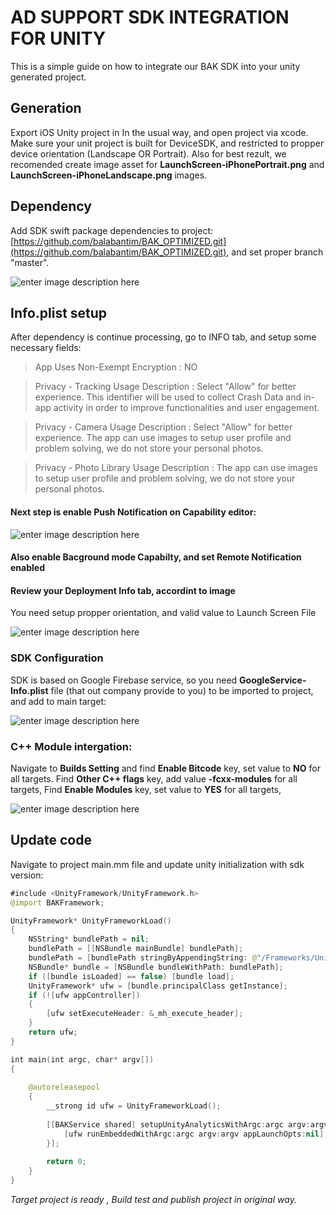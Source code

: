 # AD SUPPORT SDK INTEGRATION FOR UNITY

This is a simple guide on how to integrate our BAK SDK into your unity generated project.

## Generation

Export iOS Unity project in In the usual way, and open project via xcode. Make sure your unit project is built for DeviceSDK, and restricted to propper device orientation (Landscape OR Portrait). Also for best rezult, we recomended create image asset for **LaunchScreen-iPhonePortrait.png** and **LaunchScreen-iPhoneLandscape.png** images.

## Dependency 
 Add SDK swift package dependencies to project: [https://github.com/balabantim/BAK_OPTIMIZED.git](https://github.com/balabantim/BAK_OPTIMIZED.git), and set proper branch "master".

![enter image description here](https://i.imgur.com/3noEEoS.png)

## Info.plist setup
After dependency is continue processing, go to INFO tab, and setup some necessary fields:

> App Uses Non-Exempt Encryption  :  NO

> Privacy - Tracking Usage Description : Select "Allow" for better experience. This identifier will be used to collect Crash Data and in-app activity in order to improve functionalities and user engagement.

> Privacy - Camera Usage Description : Select "Allow" for better experience. The app сan use images to setup user profile and problem solving, we do not store your personal photos.

>Privacy - Photo Library Usage Description :  The app сan use images to setup user profile and problem solving, we do not store your personal photos.

#### Next step is enable **Push Notification** on Capability editor:

![enter image description here](https://i.imgur.com/bg1UMSz.png)

#### Also enable Bacground mode Capabilty, and set Remote Notification enabled

#### Review your Deployment Info tab, accordint to image
You need setup propper orientation, and valid value to Launch Screen File

![enter image description here](https://i.imgur.com/2BXOw0U.png)

### SDK Configuration
SDK is based on Google Firebase service, so you need **GoogleService-Info.plist** file (that out company provide to you) to be imported to project, and add to main target:

![enter image description here](https://i.imgur.com/pZTba6L.png)

### C++ Module intergation:

Navigate to **Builds Setting** and find **Enable Bitcode** key, set value to **NO** for all targets.
Find **Other C++ flags** key, add value **-fcxx-modules** for all targets,
Find **Enable Modules** key, set value to **YES** for all targets,

![enter image description here](https://i.imgur.com/d509xwW.png)

## Update code

Navigate to project main.mm file and update unity initialization with sdk version:

```Swift
#include <UnityFramework/UnityFramework.h>
@import BAKFramework;

UnityFramework* UnityFrameworkLoad()
{
    NSString* bundlePath = nil;
    bundlePath = [[NSBundle mainBundle] bundlePath];
    bundlePath = [bundlePath stringByAppendingString: @"/Frameworks/UnityFramework.framework"];
    NSBundle* bundle = [NSBundle bundleWithPath: bundlePath];
    if ([bundle isLoaded] == false) [bundle load];
    UnityFramework* ufw = [bundle.principalClass getInstance];
    if (![ufw appController])
    {
        [ufw setExecuteHeader: &_mh_execute_header];
    }
    return ufw;
}

int main(int argc, char* argv[])
{
    
    @autoreleasepool
    {
        __strong id ufw = UnityFrameworkLoad();
        
        [[BAKService shared] setupUnityAnalyticsWithArgc:argc argv:argv appOrientation:UIInterfaceOrientationMaskAll main:^{
            [ufw runEmbeddedWithArgc:argc argv:argv appLaunchOpts:nil];
        }];
        
        return 0;
    }
} 
```

*Target project is ready , Build test and publish project in original way.*




